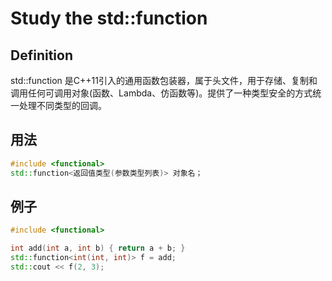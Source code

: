 # Study the std::function

## Definition
std::function 是C++11引入的通用函数包装器，属于<functional>头文件，用于存储、复制和调用任何可调用对象(函数、Lambda、仿函数等)。提供了一种类型安全的方式统一处理不同类型的回调。

## 用法
```c++
#include <functional>
std::function<返回值类型(参数类型列表)> 对象名；
```

## 例子
```c++
#include <functional>

int add(int a, int b) { return a + b; }
std::function<int(int, int)> f = add;
std::cout << f(2, 3);
```
